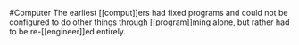 #Computer 
The earliest [[comput]]ers had fixed programs and could not be configured to do other things through [[program]]ming alone, but rather had to be re-[[engineer]]ed entirely. 